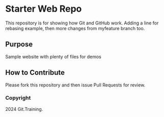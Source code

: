 # Starter Web Repo

This repository is for showing how Git and GitHub work. Adding a line for rebasing example, then more changes from myfeature branch too.

## Purpose

Sample website with plenty of files for demos

## How to Contribute

Please fork this repository and then issue Pull Requests for review.

### Copyright

2024 Git.Training.